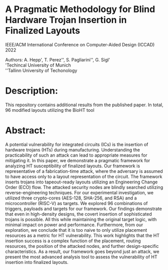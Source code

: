 #  A Pragmatic Methodology for Blind Hardware Trojan Insertion in Finalized Layouts

  IEEE/ACM International Conference on Computer-Aided Design (ICCAD) 2022
  
  Authors: A. Hepp', T. Perez'', S. Pagliarini'', G. Sigl'  
'Techincal University of Munich  
''Tallinn University of Techonology

#

# Description:

This repository contains additional results from the published paper. In total, 96 modified layouts utilizing the BioHT tool

#
#    Abstract:

 A potential vulnerability for integrated circuits (ICs) is the insertion of
 hardware trojans (HTs) during manufacturing. Understanding the practicability
 of such an attack can lead to appropriate measures for mitigating it. In this
 paper, we demonstrate a pragmatic framework for analyzing HT susceptibility of
 finalized layouts. Our framework is representative of a fabrication-time
 attack, where the adversary is assumed to have access only to a layout
 representation of the circuit. The framework inserts trojans into
 tapeout-ready layouts utilizing an Engineering Change Order (ECO) flow.
 The attacked security nodes are blindly searched utilizing reverse-engineering
 techniques. For our experimental investigation, we utilized three crypto-cores
 (AES-128, SHA-256, and RSA) and a microcontroller (RISC-V) as targets.
 We explored 96 combinations of triggers, payloads and targets for our
 framework. Our findings demonstrate that even in high-density designs, the
 covert insertion of sophisticated trojans is possible. All this while
 maintaining the original target logic, with minimal impact on power and
 performance. Furthermore, from our exploration, we conclude that it is too
 naive to only utilize placement resources as a metric for HT vulnerability.
 This work highlights that the HT insertion success is a complex function of
 the placement, routing resources, the position of the attacked nodes, and
 further design-specific characteristics. As a result, our framework goes
 beyond just an attack, we present the most advanced analysis tool to assess
 the vulnerability of HT insertion into finalized layouts.

#

